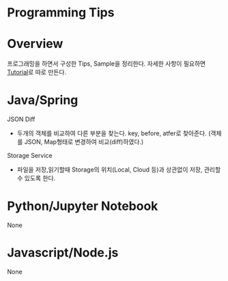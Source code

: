 Programming Tips
================

# Overview
프로그래밍을 하면서 구성한 Tips, Sample을 정리한다. 자세한 사항이 필요하면 [Tutorial](https://ahnchan.github.io)로 따로 만든다. 


# Java/Spring
JSON Diff
- 두개의 객체를 비교하여 다른 부분을 찾는다. key, before, atfer로 찾아준다. (객체를 JSON, Map형태로 변경하여 비교(diff)하였다.)

Storage Service
- 파일을 저장,읽기할때 Storage의 위치(Local, Cloud 등)과 상관없이 저장, 관리할 수 있도록 한다.


# Python/Jupyter Notebook
None


# Javascript/Node.js
None

